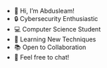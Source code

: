 - 👋 Hi, I’m Abdusleam!
- 🔒 Cybersecurity Enthusiastic
- 💻 Computer Science Student
- 🚀 Learning New Techniques
- 📚 Open to Collaboration
- 💬 Feel free to chat!


